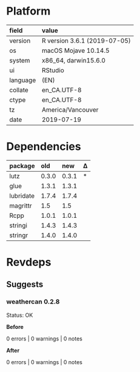 # Platform

|field    |value                        |
|:--------|:----------------------------|
|version  |R version 3.6.1 (2019-07-05) |
|os       |macOS Mojave 10.14.5         |
|system   |x86_64, darwin15.6.0         |
|ui       |RStudio                      |
|language |(EN)                         |
|collate  |en_CA.UTF-8                  |
|ctype    |en_CA.UTF-8                  |
|tz       |America/Vancouver            |
|date     |2019-07-19                   |

# Dependencies

|package   |old   |new   |Δ  |
|:---------|:-----|:-----|:--|
|lutz      |0.3.0 |0.3.1 |*  |
|glue      |1.3.1 |1.3.1 |   |
|lubridate |1.7.4 |1.7.4 |   |
|magrittr  |1.5   |1.5   |   |
|Rcpp      |1.0.1 |1.0.1 |   |
|stringi   |1.4.3 |1.4.3 |   |
|stringr   |1.4.0 |1.4.0 |   |

# Revdeps

## Suggests

### weathercan 0.2.8

Status: OK

__Before__

0 errors | 0 warnings | 0 notes

__After__

0 errors | 0 warnings | 0 notes

